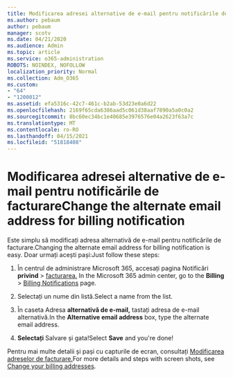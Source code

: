 ```yaml
---
title: Modificarea adresei alternative de e-mail pentru notificările de facturare
ms.author: pebaum
author: pebaum
manager: scotv
ms.date: 04/21/2020
ms.audience: Admin
ms.topic: article
ms.service: o365-administration
ROBOTS: NOINDEX, NOFOLLOW
localization_priority: Normal
ms.collection: Adm_O365
ms.custom:
- "64"
- "1200012"
ms.assetid: efa5316c-42c7-461c-b2ab-53d23e0a6d22
ms.openlocfilehash: 2169f65cda6386aad5c061d38aaf7890a5a0c0a2
ms.sourcegitcommit: 8bc60ec34bc1e40685e3976576e04a2623f63a7c
ms.translationtype: MT
ms.contentlocale: ro-RO
ms.lasthandoff: 04/15/2021
ms.locfileid: "51818408"
---
```

# <a name="change-the-alternate-email-address-for-billing-notification"></a><span data-ttu-id="638e2-102">Modificarea adresei alternative de e-mail pentru notificările de facturare</span><span class="sxs-lookup"><span data-stu-id="638e2-102">Change the alternate email address for billing notification</span></span>

<span data-ttu-id="638e2-103">Este simplu să modificați adresa alternativă de e-mail pentru notificările de facturare.</span><span class="sxs-lookup"><span data-stu-id="638e2-103">Changing the alternate email address for billing notification is easy.</span></span> <span data-ttu-id="638e2-104">Doar urmați acești pași:</span><span class="sxs-lookup"><span data-stu-id="638e2-104">Just follow these steps:</span></span>
  
1. <span data-ttu-id="638e2-105">În centrul de administrare Microsoft 365, accesați pagina Notificări **privind** \> [facturarea.](https://go.microsoft.com/fwlink/p/?linkid=853212)  </span><span class="sxs-lookup"><span data-stu-id="638e2-105">In the Microsoft 365 admin center, go to the **Billing** \>  [Billing Notifications](https://go.microsoft.com/fwlink/p/?linkid=853212) page.</span></span>

2. <span data-ttu-id="638e2-106">Selectați un nume din listă.</span><span class="sxs-lookup"><span data-stu-id="638e2-106">Select a name from the list.</span></span>

3. <span data-ttu-id="638e2-107">În caseta Adresa **alternativă de e-mail,** tastați adresa de e-mail alternativă.</span><span class="sxs-lookup"><span data-stu-id="638e2-107">In the **Alternative email address** box, type the alternate email address.</span></span>

4. <span data-ttu-id="638e2-108">**Selectați** Salvare și gata!</span><span class="sxs-lookup"><span data-stu-id="638e2-108">Select **Save** and you're done!</span></span>

<span data-ttu-id="638e2-109">Pentru mai multe detalii și pași cu capturile de ecran, consultați [Modificarea adreselor de facturare.](https://docs.microsoft.com/microsoft-365/commerce/billing-and-payments/change-your-billing-addresses)</span><span class="sxs-lookup"><span data-stu-id="638e2-109">For more details and steps with screen shots, see [Change your billing addresses](https://docs.microsoft.com/microsoft-365/commerce/billing-and-payments/change-your-billing-addresses).</span></span>
  
